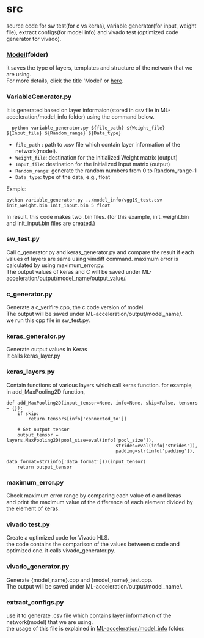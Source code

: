 # src  

source code for sw test(for c vs keras), variable generator(for input, weight file), extract configs(for model info) and vivado test (optimized code generator for vivado).  

### [Model](./model)(folder)  

it saves the type of layers, templates and structure of the network that we are using.  
For more details, click the title 'Model' or [here](./Model).   

### VariableGenerator.py  

It is generated based on layer informaion(stored in csv file in ML-acceleration/model_info folder) using the command below.  


```
  python variable_generator.py ${file_path} ${Weight_file} ${Input_file} ${Random_range} ${Data_type}   
```  
- ``file_path`` : path to .csv file which contain layer information of the network(model). 
- ``Weight_file``: destination for the initialized Weight matrix (output)
- ``Input_file``: destination for the initialized Input matrix (output)
- ``Random_range``: generate the random numbers from 0 to Random_range-1
- ``Data_type``: type of the data, e.g., float


Exmple:
```
python variable_generator.py ../model_info/vgg19_test.csv init_weight.bin init_input.bin 5 float
```

In result, this code makes two .bin files. (for this example, init_weight.bin and init_input.bin files are created.) 


### sw_test.py  
Call c_generator.py and keras_generator.py and compare the result if each values of layers are same using vimdiff command. maximum error is calculated by using maximum_error.py.    
The output values of keras and C will be saved under ML-acceleration/output/model_name/output_value/.   

### c_generator.py  
Generate a c_verifire.cpp, the c code version of model.  
The output will be saved under ML-acceleration/output/model_name/.    
we run this cpp file in sw_test.py.  

### keras_generator.py 
Generate output values in Keras  
It calls keras_layer.py  

### keras_layers.py   
Contain functions of various layers which call keras function. 
for example, in add_MaxPooling2D function,  
```  
def add_MaxPooling2D(input_tensor=None, info=None, skip=False, tensors = {}):
    if skip:
        return tensors[info['connected_to']]

    # Get output tensor
    output_tensor = layers.MaxPooling2D(pool_size=eval(info['pool_size']),
                                        strides=eval(info['strides']),
                                        padding=str(info['padding']),
                                        data_format=str(info['data_format']))(input_tensor)
    return output_tensor
```  

### maximum_error.py 
Check maximum error range by comparing each value of c and keras  
and print the maximum value of the difference of each element divided by the element of keras.  

### vivado test.py
Create a optimized code for Vivado HLS.  
the code contains the comparison of the values between c code and optimized one.
it calls vivado_generator.py.    

### vivado_generator.py
Generate {model_name}.cpp and {model_name}_test.cpp.    
The output will be saved under ML-acceleration/output/model_name/.    

### extract_configs.py  
use it to generate .csv file which contains layer information of the network(model) that we are using.  
the usage of this file is explained in [ML-acceleration/model_info](../model_info) folder.  
